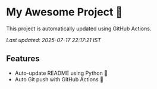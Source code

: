 # My Awesome Project 🚀

This project is automatically updated using GitHub Actions.

_Last updated: 2025-07-17 22:17:21 IST_

## Features
- Auto-update README using Python 🐍
- Auto Git push with GitHub Actions 🤖
